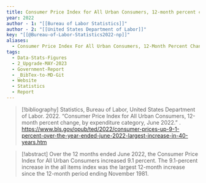 ```yaml
---
title: Consumer Price Index for All Urban Consumers, 12-month percent change, by expenditure category, June 2022
year: 2022
author - 1: "[[Bureau of Labor Statistics]]"
author - 2: "[[United States Department of Labor]]"
key: "[[@Bureau-of-Labor-Statistics2022-np]]"
aliases:
  - Consumer Price Index For All Urban Consumers, 12-Month Percent Change, By Expenditure Category, June 2022
tags:
  - Data-Stats-Figures
  - 2_Upgrade-MAY-2023
  - Government-Report
  - _BibTex-to-MD-Git
  - Website
  - Statistics
  - Report
---
```


> [!bibliography]
> Statistics, Bureau of Labor, United States Department of Labor. 2022. “Consumer Price Index for All Urban Consumers, 12-month percent change, by expenditure category, June 2022.” . https://www.bls.gov/opub/ted/2022/consumer-prices-up-9-1-percent-over-the-year-ended-june-2022-largest-increase-in-40-years.htm

> [!abstract]
> Over the 12 months ended June 2022, the Consumer Price Index for All Urban Consumers increased 9.1 percent. The 9.1-percent increase in the all items index was the largest 12-month increase since the 12-month period ending November 1981.